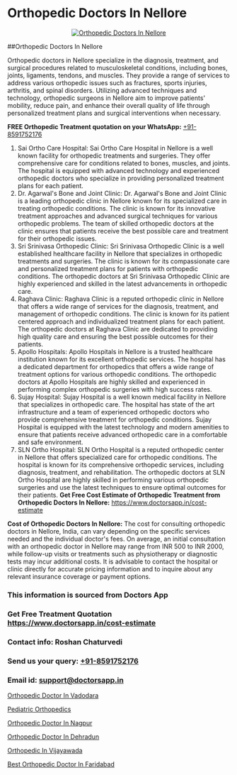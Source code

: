 # Orthopedic Doctors In Nellore

<p align="center">
  <a href="https://doctorsapp.in">
    <img src="https://i.ibb.co/tqM3hNg/sqdqdqsddsa.png" alt="Orthopedic Doctors In Nellore">
  </a>
</p>
##Orthopedic Doctors In Nellore

Orthopedic doctors in Nellore specialize in the diagnosis, treatment, and surgical procedures related to musculoskeletal conditions, including bones, joints, ligaments, tendons, and muscles. They provide a range of services to address various orthopedic issues such as fractures, sports injuries, arthritis, and spinal disorders. Utilizing advanced techniques and technology, orthopedic surgeons in Nellore aim to improve patients' mobility, reduce pain, and enhance their overall quality of life through personalized treatment plans and surgical interventions when necessary.

**FREE Orthopedic Treatment quotation on your WhatsApp:**  [+91-8591752176](https://api.whatsapp.com/send?phone=8591752176)

1) Sai Ortho Care Hospital: Sai Ortho Care Hospital in Nellore is a well known facility for orthopedic treatments and surgeries. They offer comprehensive care for conditions related to bones, muscles, and joints. The hospital is equipped with advanced technology and experienced orthopedic doctors who specialize in providing personalized treatment plans for each patient.
2) Dr. Agarwal's Bone and Joint Clinic: Dr. Agarwal's Bone and Joint Clinic is a leading orthopedic clinic in Nellore known for its specialized care in treating orthopedic conditions. The clinic is known for its innovative treatment approaches and advanced surgical techniques for various orthopedic problems. The team of skilled orthopedic doctors at the clinic ensures that patients receive the best possible care and treatment for their orthopedic issues.
3) Sri Srinivasa Orthopedic Clinic: Sri Srinivasa Orthopedic Clinic is a well established healthcare facility in Nellore that specializes in orthopedic treatments and surgeries. The clinic is known for its compassionate care and personalized treatment plans for patients with orthopedic conditions. The orthopedic doctors at Sri Srinivasa Orthopedic Clinic are highly experienced and skilled in the latest advancements in orthopedic care.
4) Raghava Clinic: Raghava Clinic is a reputed orthopedic clinic in Nellore that offers a wide range of services for the diagnosis, treatment, and management of orthopedic conditions. The clinic is known for its patient centered approach and individualized treatment plans for each patient. The orthopedic doctors at Raghava Clinic are dedicated to providing high quality care and ensuring the best possible outcomes for their patients.
5) Apollo Hospitals: Apollo Hospitals in Nellore is a trusted healthcare institution known for its excellent orthopedic services. The hospital has a dedicated department for orthopedics that offers a wide range of treatment options for various orthopedic conditions. The orthopedic doctors at Apollo Hospitals are highly skilled and experienced in performing complex orthopedic surgeries with high success rates.
6) Sujay Hospital: Sujay Hospital is a well known medical facility in Nellore that specializes in orthopedic care. The hospital has state of the art infrastructure and a team of experienced orthopedic doctors who provide comprehensive treatment for orthopedic conditions. Sujay Hospital is equipped with the latest technology and modern amenities to ensure that patients receive advanced orthopedic care in a comfortable and safe environment.
7) SLN Ortho Hospital: SLN Ortho Hospital is a reputed orthopedic center in Nellore that offers specialized care for orthopedic conditions. The hospital is known for its comprehensive orthopedic services, including diagnosis, treatment, and rehabilitation. The orthopedic doctors at SLN Ortho Hospital are highly skilled in performing various orthopedic surgeries and use the latest techniques to ensure optimal outcomes for their patients.
**Get Free Cost Estimate of Orthopedic Treatment from Orthopedic Doctors In Nellore:** https://www.doctorsapp.in/cost-estimate

**Cost of Orthopedic Doctors In Nellore:**
The cost for consulting orthopedic doctors in Nellore, India, can vary depending on the specific services needed and the individual doctor's fees. On average, an initial consultation with an orthopedic doctor in Nellore may range from INR 500 to INR 2000, while follow-up visits or treatments such as physiotherapy or diagnostic tests may incur additional costs. It is advisable to contact the hospital or clinic directly for accurate pricing information and to inquire about any relevant insurance coverage or payment options.

### This information is sourced from Doctors App 
### Get Free Treatment Quotation https://www.doctorsapp.in/cost-estimate
### Contact info: Roshan Chaturvedi 
### Send us your query: [+91-8591752176](https://api.whatsapp.com/send?phone=8591752176) 
### Email id: support@doctorsapp.in

[Orthopedic Doctor In Vadodara](https://www.linkedin.com/pulse/orthopedic-doctor-vadodara-doctorsapp-rajshahi-12vae?trackingId=J9U6KOddpSR5WFtY3OfuYg%3D%3D&lipi=urn%3Ali%3Apage%3Ad_flagship3_company_admin%3BtGKQvLKET%2FOkWlJl4W0MBA%3D%3D)

[Pediatric Orthopedics](https://www.linkedin.com/pulse/pediatric-orthopedics-doctorsapp-united-arab-emirates-j61ce?trackingId=oQuUXSiRJcdy4ok4TqkysQ%3D%3D&lipi=urn%3Ali%3Apage%3Ad_flagship3_company_admin%3BSXrbBuk4SwWZ8nIcZ2zSvw%3D%3D)

[Orthopedic Doctor In Nagpur](https://medium.com/@vimalrana22/orthopedic-doctor-in-nagpur-fb86f7f294aa)

[Orthopedic Doctor In Dehradun](https://medium.com/@vimalrana22/orthopedic-doctor-in-dehradun-a6c0bcc6ead0)

[Orthopedic In Vijayawada](https://doctors-apps.github.io/doctorsapp/orthopedic-in-vijayawada)

[Best Orthopedic Doctor In Faridabad](https://doctors-apps.github.io/doctorsapp/best-orthopedic-doctor-in-faridabad)

